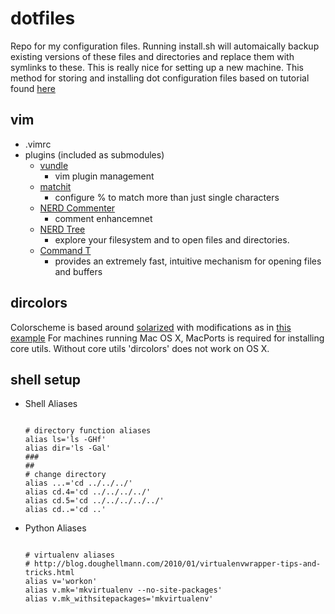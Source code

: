 dotfiles
========

Repo for my configuration files. Running install.sh will automaically backup existing versions of these files and directories and replace them with symlinks to these. This is really nice for setting up a new machine.
This method for storing and installing dot configuration files based on tutorial found [here](http://blog.smalleycreative.com/tutorials/using-git-and-github-to-manage-your-dotfiles/ "here")

vim
--------

+ .vimrc
+ plugins (included as submodules)
  - [vundle](https://github.com/gmarik/vundle "vundle")     
      * vim plugin management
  - [matchit](https://github.com/tsaleh/vim-matchit "matchit")      
      * configure % to match more than just single characters
  - [NERD Commenter](https://github.com/scrooloose/nerdcommenter "NERD Commenter")      
      * comment enhancemnet
  - [NERD Tree](https://github.com/scrooloose/nerdtree "NERD Tree")     
      * explore your filesystem and to open files and directories.
  - [Command T](https://github.com/wincent/Command-T "command-T")     
      * provides an extremely fast, intuitive mechanism for
opening files and buffers


dircolors
---------

Colorscheme is based around [solarized](http://ethanschoonover.com/solarized/ "solarized") with modifications as in [this example](http://archlinux.me/w0ng/2012/04/21/better-dircolors-with-solarized/ "dircolors")
For machines running Mac OS X, MacPorts is required for installing core utils. Without core utils 'dircolors' does not work on OS X.


shell setup
---------

+ Shell Aliases
  <pre><code>
  # directory function aliases
  alias ls='ls -GHf'
  alias dir='ls -Gal'
  ###
  ##
  # change directory
  alias ...='cd ../../../'
  alias cd.4='cd ../../../../'
  alias cd.5='cd ../../../../../'
  alias cd..='cd ..'
  </code></pre>

+ Python Aliases
  <pre><code>
  # virtualenv aliases
  # http://blog.doughellmann.com/2010/01/virtualenvwrapper-tips-and-tricks.html
  alias v='workon'
  alias v.mk='mkvirtualenv --no-site-packages'
  alias v.mk_withsitepackages='mkvirtualenv'
  </code></pre>
